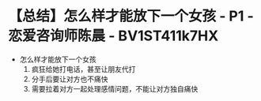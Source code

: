 # 【总结】怎么样才能放下一个女孩 - P1 - 恋爱咨询师陈晨 - BV1ST411k7HX

-   怎么样才能放下一个女孩
    1.  疯狂给她打电话，甚至让朋友代打
    2.  分手后要让对方也不痛快
    3.  需要拉着对方一起处理感情问题，不能让对方独自痛快